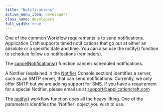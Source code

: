 ```yaml
---
title: "Notifications"
active_menu_item: developers
class_name: developers
full_width: true
---
```



One of the common Workflow requirements is to send notifications. Application Craft supports timed notifications that go out at either an absolute or a specific date and time. You can also use the notify() function to schedule follow up notifications (reminders).

The [cancelNotifications()](/developers/user-guide/scripting-apis/client-api/workflow-functions/cancelnotificationsforinstance) function cancels scheduled notifications.

A Notifier (explained in the [Notifier](/developers/user-guide/product-guide/the-console/console-tabs/notifiers) Console section) identifies a server, such as an SMTP server, that can send notifications. Currently, we only offer SMTP but we are adding support for SMS. If you have a requirement for a special Notifier, please email us at [support@applicationcraft.com](mailto:support@applicationcraft.com)

The [notify()](/developers/user-guide/scripting-apis/client-api/workflow-functions/notify) workflow function does all the heavy lifting. One of the parameters identifies the 'Notifier' object you wish to use.


